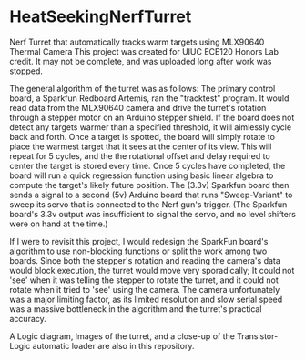 # HeatSeekingNerfTurret
Nerf Turret that automatically tracks warm targets using MLX90640 Thermal Camera
This project was created for UIUC ECE120 Honors Lab credit. It may not be complete, and was uploaded long after work was stopped.

The general algorithm of the turret was as follows:
The primary control board, a Sparkfun Redboard Artemis, ran the "tracktest" program.
It would read data from the MLX90640 camera and drive the turret's rotation through a stepper motor on an Arduino stepper shield. 
If the board does not detect any targets warmer than a specified threshold, it will aimlessly cycle back and forth. 
Once a target is spotted, the board will simply rotate to place the warmest target that it sees at the center of its view. 
This will repeat for 5 cycles, and the the rotational offset and delay required to center the target is stored every time. 
Once 5 cycles have completed, the board will run a quick regression function using basic linear algebra to compute the target's likely future position. 
The (3.3v) Sparkfun board then sends a signal to a second (5v) Arduino board that runs "Sweep-Variant" to sweep its servo that is connected to the Nerf gun's trigger. 
(The Sparkfun board's 3.3v output was insufficient to signal the servo, and no level shifters were on hand at the time.)

If I were to revisit this project, I would redesign the SparkFun board's algorithm to use non-blocking functions or split the work among two boards.
Since both the stepper's rotation and reading the camera's data would block execution, the turret would move very sporadically;
It could not 'see' when it was telling the stepper to rotate the turret, and it could not rotate when it tried to 'see' using the camera. 
The camera unfortunately was a major limiting factor, as its limited resolution and slow serial speed was a massive bottleneck in the algorithm and the turret's practical accuracy. 

A Logic diagram, Images of the turret, and a close-up of the Transistor-Logic automatic loader are also in this repository.
